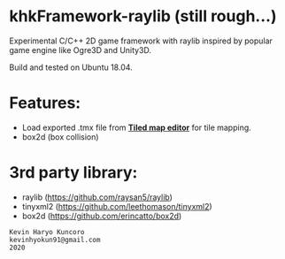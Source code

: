 # khkFramework-raylib (still rough...)
<p>Experimental C/C++ 2D game framework with raylib inspired by popular game engine like Ogre3D and Unity3D.</p>
Build and tested on Ubuntu 18.04.

# Features:
  - Load exported .tmx file from **[Tiled map editor](https://www.mapeditor.org/)** for tile mapping.
  - box2d (box collision)

# 3rd party library:
  - raylib (https://github.com/raysan5/raylib)
  - tinyxml2 (https://github.com/leethomason/tinyxml2)
  - box2d (https://github.com/erincatto/box2d)

``` 
Kevin Haryo Kuncoro
kevinhyokun91@gmail.com
2020 
```